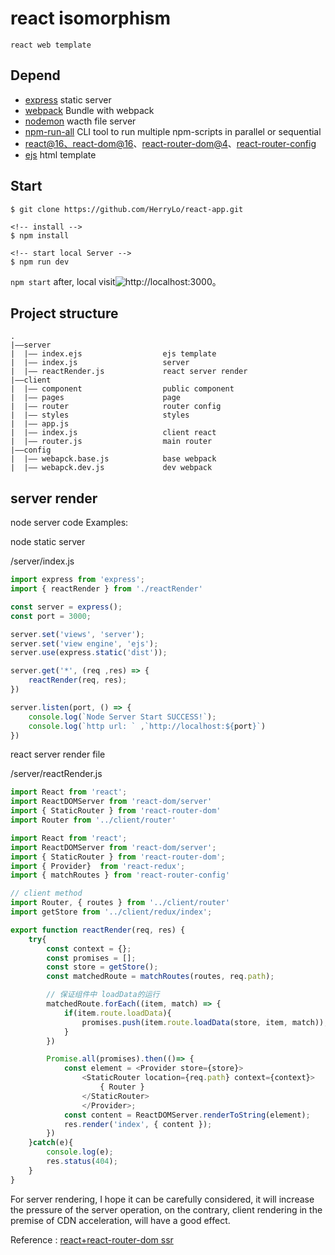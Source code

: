 # react isomorphism
    react web template

## Depend
- [express](http://expressjs.com/) static server
- [webpack](https://webpack.js.org/) Bundle with webpack
- [nodemon](https://www.npmjs.com/package/nodemon) wacth file server
- [npm-run-all](https://www.npmjs.com/package/npm-run-all) CLI tool to run multiple npm-scripts in parallel or sequential
- [react@16、react-dom@16](https://reactjs.org/docs/getting-started.html)、[react-router-dom@4](https://reacttraining.com/react-router/web/guides/server-rendering)、[react-router-config](https://github.com/ReactTraining/react-router#readme)
- [ejs](https://www.npmjs.com/package/ejs) html template

## Start
```
$ git clone https://github.com/HerryLo/react-app.git

<!-- install -->
$ npm install

<!-- start local Server -->
$ npm run dev
```
```npm start``` after, local visit![http://localhost:3000](http://localhost:3000)。

## Project structure
```
.
|——server
|  |—— index.ejs                  ejs template
|  |—— index.js                   server
|  |—— reactRender.js             react server render
|——client
|  |—— component                  public component
|  |—— pages                      page
|  |—— router                     router config
|  |—— styles                     styles
|  |—— app.js                     
|  |—— index.js                   client react
|  |—— router.js                  main router
|——config
|  |—— webapck.base.js            base webpack
|  |—— webapck.dev.js             dev webpack
``` 

## server render 

node server code Examples:

node static server

/server/index.js
```javascript
import express from 'express';
import { reactRender } from './reactRender'

const server = express();
const port = 3000;

server.set('views', 'server');
server.set('view engine', 'ejs');
server.use(express.static('dist'));

server.get('*', (req ,res) => {
    reactRender(req, res);
})

server.listen(port, () => {
    console.log(`Node Server Start SUCCESS!`);
    console.log(`http url: ` ,`http://localhost:${port}`)
})
```

react server render file

/server/reactRender.js
```javascript
import React from 'react';
import ReactDOMServer from 'react-dom/server'
import { StaticRouter } from 'react-router-dom'
import Router from '../client/router'

import React from 'react';
import ReactDOMServer from 'react-dom/server';
import { StaticRouter } from 'react-router-dom';
import { Provider}  from 'react-redux';
import { matchRoutes } from 'react-router-config'

// client method
import Router, { routes } from '../client/router'
import getStore from '../client/redux/index';

export function reactRender(req, res) {
    try{
        const context = {};
        const promises = [];
        const store = getStore();
        const matchedRoute = matchRoutes(routes, req.path);

        // 保证组件中 loadData的运行
        matchedRoute.forEach((item, match) => {
            if(item.route.loadData){
                promises.push(item.route.loadData(store, item, match));
            }
        })

        Promise.all(promises).then(()=> {
            const element = <Provider store={store}>
                <StaticRouter location={req.path} context={context}>
                    { Router }
                </StaticRouter>
                </Provider>;
            const content = ReactDOMServer.renderToString(element);
            res.render('index', { content });
        })
    }catch(e){
        console.log(e);
        res.status(404);
    }
}
```
For server rendering, I hope it can be carefully considered, it will increase the pressure of the server operation, on the contrary, client rendering in the premise of CDN acceleration, will have a good effect.

Reference : [react+react-router-dom ssr](https://alligator.io/react/react-router-ssr/)
